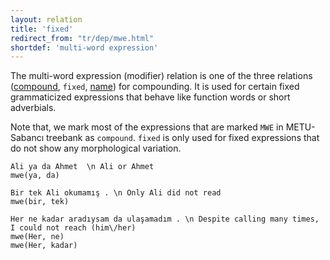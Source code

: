 ```yaml
---
layout: relation
title: 'fixed'
redirect_from: "tr/dep/mwe.html"
shortdef: 'multi-word expression'
---
```


The multi-word expression (modifier) relation is one of the three relations ([compound](), `fixed`, [name]()) for compounding.
It is used for certain fixed grammaticized expressions that behave like function words or short adverbials.

Note that, we mark most of the expressions that are marked `MWE` in METU-Sabancı treebank as `compound`. 
`fixed` is only used for fixed expressions that do not show any morphological variation.

~~~ sdparse
Ali ya da Ahmet  \n Ali or Ahmet
mwe(ya, da)
~~~

~~~ sdparse
Bir tek Ali okumamış . \n Only Ali did not read
mwe(bir, tek)
~~~

~~~ sdparse
Her ne kadar aradıysam da ulaşamadım . \n Despite calling many times, I could not reach (him\/her)
mwe(Her, ne)
mwe(Her, kadar)
~~~

